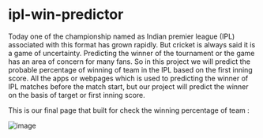# ipl-win-predictor

Today one of the championship named as Indian premier league (IPL) associated with this format has grown rapidly. But cricket is always said it is a game of uncertainty.
Predicting the winner of the tournament or the game has an area of concern for many fans.
So in this project we will predict the probable percentage of winning of team in the IPL based on the first inning score. 
All the apps or webpages which is used to predicting the winner of IPL matches before the match start, but our project will predict the winner on the basis of target or first inning score. 

This is our final page that built for check the winning percentage of team :


![image](https://user-images.githubusercontent.com/111379238/209164049-8fefb283-72cc-4d19-ad74-c7ea73be53d9.png)
